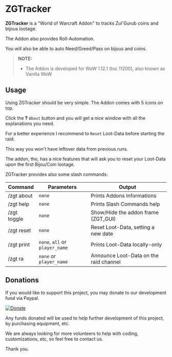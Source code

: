 ZGTracker
=========
**ZGTracker** is a "World of Warcraft Addon" to tracks Zul'Gurub coins and bijous lootage.

The Addon also provides Roll-Automation. 

You will also be able to auto Need/Greed/Pass on bijous and coins.

> **NOTE:**
>
> - The Addon is developed for WoW 1.12.1 (toc 11200), also known as Vanilla WoW 


Usage
-----
Using ZGTracker should be very simple. The Addon comes with 5 icons on top.

Click the **?**</i> `About` button and you will get a nice window with all the explanations you need.

For a better experience I recommend to `Reset` Loot-Data before starting the raid.

This way you won't have leftover data from previous runs.

The addon, tho, has a nice features that will ask you to reset your Loot-Data upon the first Bijou/Coin lootage.

ZGTracker provides also some slash commands:

| Command     | Parameters                     | Output                                 |
| ----------- | ------------------------------ | -------------------------------------- |
| /zgt about  | `none`                         | Prints Addons Informations             |
| /zgt help   | `none`                         | Prints Slash Commands help             |
| /zgt toggle | `none`                         | Show/Hide the addon frame (ZGT_GUI)    |
| /zgt reset  | `none`                         | Reset Loot-Data, setting a new date    |
| /zgt print  | `none`, `all` or `player_name` | Prints Loot-Data locally-only          |
| /zgt ra     | `none` or `player_name`        | Announce Loot-Data on the raid channel |

Donations
---------
If you would like to support this project, you may donate to our development fund via Paypal.

[![Donate](https://www.paypalobjects.com/en_US/i/btn/btn_donate_LG.gif)](https://www.paypal.com/cgi-bin/webscr?cmd=_s-xclick&hosted_button_id=LSR84M2ZJEPJS)

Any funds donated will be used to help further development of this project, by purchasing equipment, etc.

We are always looking for more volunteers to help with coding, customizations, etc, so feel free to contact us.

Thank you.
